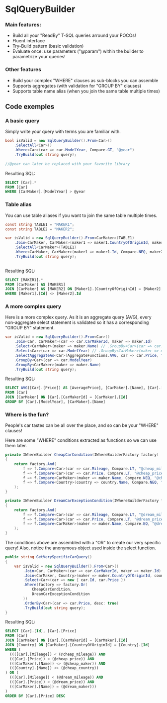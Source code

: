 # SqlQueryBuilder

### Main features:
  - Build all your "ReadBy" T-SQL queries arround your POCOs!
  - Fluent interface
  - Try-Build pattern (basic validation)
  - Evaluate once: use parameters ("@param") within the builder to parametrize your queries!
  
### Other features
  - Build your complex "WHERE" clauses as sub-blocks you can assemble
  - Supports aggregates (with validation for "GROUP BY" clauses)
  - Supports table name alias (when you join the same table multiple times)

## Code exemples

### A basic query

Simply write your query with terms you are familiar with.
```c#
bool isValid = new SqlQueryBuilder().From<Car>()
    .SelectAll<Car>()
    .Where<Car>(car => car.ModelYear, Compare.GT, "@year")
    .TryBuild(out string query);
    
//@year can later be replaced with your favorite library
```
Resulting SQL:
```sql
SELECT [Car].* 
FROM [Car]
WHERE [CarMaker].[ModelYear] > @year
```

### Table alias

You can use table aliases if you want to join the same table multiple times.

```c#
const string TABLE1 = "MAKER1";
const string TABLE2 = "MAKER2";

var isValid = new SqlQueryBuilder().From<CarMaker>(TABLE1)
    .Join<CarMaker, CarMaker>(maker1 => maker1.CountryOfOriginId, maker2 => maker2.CountryOfOriginId, TABLE1, TABLE2)
    .SelectAll<CarMaker>(TABLE1)
    .Where<CarMaker, CarMaker>(maker1 => maker1.Id, Compare.NEQ, maker2 => maker2.Id)
    .TryBuild(out string query);
    
```
Resulting SQL:
```sql
SELECT [MAKER1].* 
FROM [CarMaker] AS [MAKER1]
JOIN [CarMaker] AS [MAKER2] ON [Maker1].[CountryOfOriginId] = [Maker2].[CountryOfOriginId]
WHERE [Maker1].[Id] <> [Maker2].Id
```

### A more complex query

Here is a more complex query. As it is an aggregate query (AVG), every non-aggregate select statement is validated so it has a corresponding "GROUP BY" statement.
```c#
var isValid = new SqlQueryBuilder().From<Car>()
    .Join<Car, CarMaker>(car => car.CarMakerId, maker => maker.Id)
    .Select<CarMaker>(maker => maker.Name) // .GroupBy<Car>(car => car.ModelYear)
    .Select<Car>(car => car.ModelYear) // .GroupBy<CarMaker>(maker => maker.Name)
    .SelectAggregateAs<Car>(AggregateFunctions.AVG, car => car.Price, "AveragePrice")
    .GroupBy<Car>(car => car.ModelYear)
    .GroupBy<CarMaker>(maker => maker.Name)
    .TryBuild(out string query);
```
Resulting SQL:
```sql
SELECT AVG([Car].[Price]) AS [AveragePrice], [CarMaker].[Name], [Car].[ModelYear] 
FROM [Car]
JOIN [CarMaker] ON [Car].[CarMakerId] = [CarMaker].[Id]
GROUP BY [Car].[ModelYear], [CarMaker].[Name]
```

### Where is the fun?

People's car tastes can be all over the place, and so can be your "WHERE" clauses!

Here are some "WHERE" conditions extracted as functions so we can use them later.
```c#
private IWhereBuilder CheapCarCondition(IWhereBuilderFactory factory)
{
    return factory.And(
        f => f.Compare<Car>(car => car.Mileage, Compare.LT, "@cheap_mileage"),
        f => f.Compare<Car>(car => car.Price, Compare.LT, "@cheap_price"),
        f => f.Compare<CarMaker>(maker => maker.Name, Compare.NEQ, "@cheap_name"),
        f => f.Compare<Country>(country => country.Name, Compare.NEQ, "@cheap_country")
    );
}

private IWhereBuilder DreamCarExceptionCondition(IWhereBuilderFactory factory)
{
    return factory.And(
        f => f.Compare<Car>(car => car.Mileage, Compare.LT, "@dream_mileage"),
        f => f.Compare<Car>(car => car.Price, Compare.LT, "@dream_price"),
        f => f.Compare<CarMaker>(maker => maker.Name, Compare.EQ, "@dream_maker"),
    );
}
```
The conditions above are assembled with a "OR" to create our very specific query! Also, notice the anonymous object used inside the select function.
```c#
public string GetVerySpecificCarQuery()
{
    var isValid = new SqlQueryBuilder().From<Car>()
        .Join<Car, CarMaker>(car => car.CarMakerId, maker => maker.Id)
        .Join<CarMaker, Country>(maker => maker.CountryOfOriginId, country => country.Id)
        .Select<Car>(car => new { car.Id, car.Price })
        .Where(factory => factory.Or(
            CheapCarCondition,
            DreamCarExceptionCondition
        ))
        .OrderBy<Car>(car => car.Price, desc: true)
        .TryBuild(out string query);
}
```

Resulting SQL:
```sql
SELECT [Car].[Id], [Car].[Price] 
FROM [Car] 
JOIN [CarMaker] ON [Car].[CarMakerId] = [CarMaker].[Id] 
JOIN [Country] ON [CarMaker].[CountryOfOriginId] = [Country].[Id] 
WHERE (
  ((([Car].[Mileage]) < (@cheap_mileage)) AND 
  (([Car].[Price]) < (@cheap_price)) AND
  (([CarMaker].[Name]) <> (@cheap_maker)) AND
  (([Country].[Name]) <> (@cheap_country))
) OR (
  (([Car].[Mileage]) < (@dream_mileage)) AND
  (([Car].[Price]) < (@dream_price)) AND
  (([CarMaker].[Name]) = (@dream_maker)))
)
ORDER BY [Car].[Price] DESC
```
